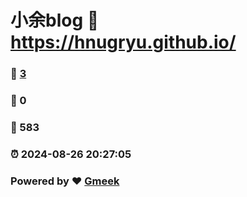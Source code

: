# 小余blog :link: https://hnugryu.github.io/ 
### :page_facing_up: [3](https://hnugryu.github.io//tag.html) 
### :speech_balloon: 0 
### :hibiscus: 583 
### :alarm_clock: 2024-08-26 20:27:05 
### Powered by :heart: [Gmeek](https://github.com/Meekdai/Gmeek)
